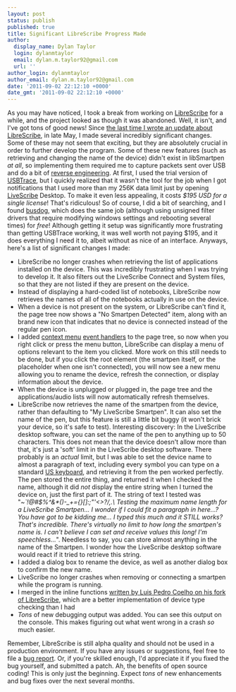 ```yaml
---
layout: post
status: publish
published: true
title: Significant LibreScribe Progress Made
author:
  display_name: Dylan Taylor
  login: dylanmtaylor
  email: dylan.m.taylor92@gmail.com
  url: ''
author_login: dylanmtaylor
author_email: dylan.m.taylor92@gmail.com
date: '2011-09-02 22:12:10 +0000'
date_gmt: '2011-09-02 22:12:10 +0000'
---
```

<p>As you may have noticed, I took a break from working on <a href="https://github.com/dylanmtaylor/LibreScribe">LibreScribe</a> for a while, and the project looked as though it was abandoned. Well, it isn't, and I've got tons of good news! Since <a href="http://dylanmtaylor.com/2011/05/21/librescribe-progress-update/">the last time I wrote an update about LibreScribe</a>, in late May, I made several incredibly significant changes. Some of these may not seem that exciting, but they are absolutely crucial in order to further develop the program. Some of these new features (such as retrieving and changing the name of the device) didn't exist in libSmartpen <em>at all</em>, so implementing them required me to capture packets sent over USB and do a bit of <a class="zem_slink" title="Reverse engineering" href="http://en.wikipedia.org/wiki/Reverse_engineering" rel="wikipedia">reverse engineering</a>. At first, I used the trial version of <a href="http://www.sysnucleus.com/index.html">USBTrace</a>, but I quickly realized that it wasn't the tool for the job when I got notifications that I used more than my 256K data limit just by opening <a class="zem_slink" title="Livescribe " href="http://www.livescribe.com" rel="homepage">LiveScribe</a> Desktop. To make it even less appealing, it costs <em>$195 USD</em> <em>for a single license</em>! That's ridiculous! So of course, I did a bit of searching, and I found <a href="http://code.google.com/p/busdog/">busdog</a>, which does the same job (although using unsigned filter drivers that require modifying windows settings and rebooting several times) for <em>free</em>! Although getting it setup was significantly more frustrating than getting USBTrace working, it was well worth not paying $195, and it does everything I need it to, albeit without as nice of an interface. Anyways, here's a list of significant changes I made:</p>
<ul>
<li>LibreScribe no longer crashes when retrieving the list of applications installed on the device. This was incredibly frustrating when I was trying to develop it. It also filters out the LiveScribe Connect and System files, so that they are not listed if they are present on the device.</li>
<li>Instead of displaying a hard-coded list of notebooks, LibreScribe now retrieves the names of all of the notebooks actually in use on the device.</li>
<li>When a device is not present on the system, or LibreScribe can't find it, the page tree now shows a "No Smartpen Detected" item, along with an brand new icon that indicates that no device is connected instead of the regular pen icon.</li>
<li>I added <a class="zem_slink" title="Context menu" href="http://en.wikipedia.org/wiki/Context_menu" rel="wikipedia">context menu</a> <a class="zem_slink" title="Event (computing)" href="http://en.wikipedia.org/wiki/Event_%28computing%29" rel="wikipedia">event handlers</a> to the page tree, so now when you right click or press the menu button, LibreScribe can display a menu of options relevant to the item you clicked. More work on this still needs to be done, but if you click the root element (the smartpen itself, or the placeholder when one isn't connected), you will now see a new menu allowing you to rename the device, refresh the connection, or display information about the device.</li>
<li>When the device is unplugged or plugged in, the page tree and the applications/audio lists will now automatically refresh themselves.</li>
<li>LibreScribe now retrieves the name of the smartpen from the device, rather than defaulting to "My LiveScribe Smartpen". It can also set the name of the pen, but this feature is still a little bit buggy (it won't brick your device, so it's safe to test). Interesting discovery: In the LiveScribe desktop software, you can set the name of the pen to anything up to 50 characters. This does not mean that the device doesn't allow more than that, it's just a 'soft' limit in the LiveScribe desktop software. There probably is an <em>actual</em> limit, but I was able to set the device name to almost a paragraph of text, including every symbol you can type on a standard <a class="zem_slink" title="Keyboard layout" href="http://en.wikipedia.org/wiki/Keyboard_layout" rel="wikipedia">US keyboard</a>, and retrieving it from the pen worked perfectly. The pen stored the entire thing, and returned it when I checked the name, although it did <em>not</em> display the entire string when I turned the device on, just the first part of it. The string of text I tested was "<em>~`!@#$%^&amp;*()-_+={}[]:;"'&lt;&gt;?/,.\ Testing the maximum name length for a LiveScribe Smartpen... I wonder if I could fit a paragraph in here...? You have got to be kidding me... I typed this much and it STILL works? That's incredible. There's virtually no limit to how long the smartpen's name is. I can't believe I can set and receive values this long! I'm speechless...</em>". Needless to say, you can store almost anything in the name of the Smartpen. I wonder how the LiveScribe desktop software would react if it tried to retrieve this string.</li>
<li>I added a dialog box to rename the device, as well as another dialog box to confirm the new name.</li>
<li>LiveScribe no longer crashes when removing or connecting a smartpen while the program is running.</li>
<li>I merged in the inline functions <a href="https://github.com/luispedro/LibreScribe/commit/a11739481261eb40bca07967ce5ad04ae5664e0c">written by Luis Pedro Coelho on his fork of LibreScribe</a>, which are a better implementation of device type checking than I had</li>
<li><em>Tons</em> of new debugging output was added. You can see this output on the console. This makes figuring out what went wrong in a crash <em>so</em> much easier.</li>
</ul>
<p>Remember, LibreScribe is still alpha quality and should not be used in a production environment. If you have any issues or suggestions, feel free to file a <a href="https://github.com/dylanmtaylor/LibreScribe/issues/new">bug report</a>. Or, if you're skilled enough, I'd appreciate it if you fixed the bug yourself, and submitted a patch. Ah, the benefits of open source coding! This is only just the beginning. Expect <em>tons</em> of new enhancements and bug fixes over the next several months.</p>
<div class="zemanta-pixie" style="margin-top: 10px; height: 15px;"><img class="zemanta-pixie-img" style="float: right;" src="http://img.zemanta.com/pixy.gif?x-id=5073270c-b014-4354-9d04-19e8a53ec461" alt="" /></div>
